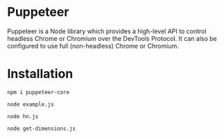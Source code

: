 # Puppeteer
Puppeteer is a Node library which provides a high-level API to control headless Chrome or Chromium over the DevTools Protocol. It can also be configured to use full (non-headless) Chrome or Chromium.

# Installation
`npm i puppeteer-core`

`node example.js ` 

`node hn.js ` 

`node get-dimensions.js` 
